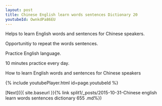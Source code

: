 ```yaml
---
layout: post
title: Chinese English learn words sentences Dictionary 20 
youtubeId: OwnkdPa86EU
---
```

 
 
Helps to learn English words and sentences for Chinese speakers.

Opportunitiy to repeat the words sentences. 

Practice English language. 
 
10 minutes practice every day. 
 
How to learn English words and sentences for Chinese speakers 
 
{% include youtubePlayer.html id=page.youtubeId %}
 
 
[Next]({{ site.baseurl }}{% link  split1/_posts/2015-10-31-Chinese english learn words sentences dictionary 655 .md%})
 
